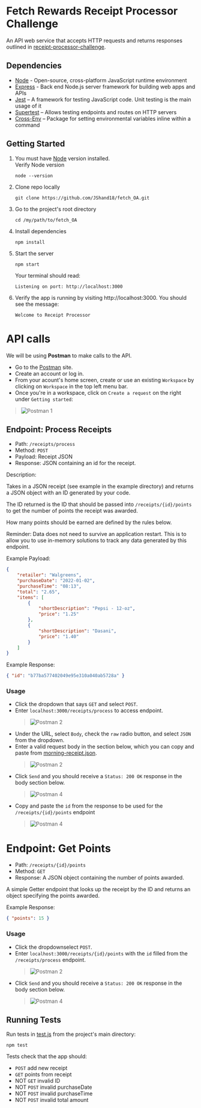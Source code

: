 # Fetch Rewards Receipt Processor Challenge
An API web service that accepts HTTP requests and returns responses outlined in [receipt-processor-challenge](https://github.com/fetch-rewards/receipt-processor-challenge/tree/main#readme).

## Dependencies
* [Node](https://nodejs.org/) - Open-source, cross-platform JavaScript runtime environment
* [Express](https://expressjs.com/) - Back end Node.js server framework for building web apps and APIs
* [Jest](https://jestjs.io/) – A framework for testing JavaScript code. Unit testing is the main usage of it
* [Supertest](https://www.npmjs.com/package/supertest) – Allows testing endpoints and routes on HTTP servers
* [Cross-Env](https://www.npmjs.com/package/cross-env) – Package for setting environmental variables inline within a command

## Getting Started
1) You must have [Node](https://nodejs.org/) version installed.  
  Verify Node version
    ```
    node --version
    ```
2) Clone repo locally
    ```
    git clone https://github.com/JShand18/fetch_OA.git
    ```
3) Go to the project's root directory
    ```
    cd /my/path/to/fetch_OA
    ```
4) Install dependencies
    ```
    npm install
    ```
5) Start the server
    ```
    npm start
    ```
    Your terminal should read:
    ```
    Listening on port: http://localhost:3000
    ```
6) Verify the app is running by visiting http://localhost:3000. You should see the message: 
    ```
    Welcome to Receipt Processor
    ```
# API calls
We will be using **Postman** to make calls to the API.  
* Go to the [Postman](https://www.postman.com/) site.
* Create an account or log in.
* From your acount's home screen, create or use an existing `Workspace` by clicking on `Workspace` in the top left menu bar.
* Once you're in a workspace, click on `Create a request` on the right under `Getting started`:
>![Postman 1](/assets/Postman.png)

## Endpoint: Process Receipts

* Path: `/receipts/process`
* Method: `POST`
* Payload: Receipt JSON
* Response: JSON containing an id for the receipt.

Description:

Takes in a JSON receipt (see example in the example directory) and returns a JSON object with an ID generated by your code.

The ID returned is the ID that should be passed into `/receipts/{id}/points` to get the number of points the receipt
was awarded.

How many points should be earned are defined by the rules below.

Reminder: Data does not need to survive an application restart. This is to allow you to use in-memory solutions to track any data generated by this endpoint.

Example Payload:
```json
{
    "retailer": "Walgreens",
    "purchaseDate": "2022-01-02",
    "purchaseTime": "08:13",
    "total": "2.65",
    "items": [
        {
            "shortDescription": "Pepsi - 12-oz",
            "price": "1.25"
        },
        {
            "shortDescription": "Dasani",
            "price": "1.40"
        }
    ]
}
```

Example Response:
```json
{ "id": "b77ba577402049e95e310a040ab5728a" }
```

### Usage
* Click the dropdown that says `GET` and select `POST`.
* Enter `localhost:3000/receipts/process` to access endpoint.
  >![Postman 2](/assets/POST_URL.png)
* Under the URL, select `Body`, check the `raw` radio button, and select `JSON` from the dropdown.
* Enter a valid request body in the section below, which you can copy and paste from [morning-receipt.json](examples/morning-receipt.json).
  >![Postman 2](/assets/POST_PayloadJSON.png)
* Click `Send` and you should receive a `Status: 200 OK` response in the body section below.
  >![Postman 4](/assets/POST_FullResponse.png)
* Copy and paste the `id` from the response to be used for the `/receipts/{id}/points` endpoint
  >![Postman 4](/assets/POST_ResponseId.png)


# Endpoint: Get Points

* Path: `/receipts/{id}/points`
* Method: `GET`
* Response: A JSON object containing the number of points awarded.

A simple Getter endpoint that looks up the receipt by the ID and returns an object specifying the points awarded.

Example Response:
```json
{ "points": 15 }
```

### Usage
* Click the dropdownselect `POST`.
* Enter `localhost:3000/receipts/{id}/points` with the `id` filled from the `/receipts/process` endpoint.
  >![Postman 2](/assets/GET_URL.png)
* Click `Send` and you should receive a `Status: 200 OK` response in the body section below.
  >![Postman 4](/assets/GET_Points.png)



## Running Tests
Run tests in [test.js](tests/test.js) from the project's main directory:
```
npm test
```
Tests check that the app should:
* `POST` add new receipt
* `GET` points from receipt
* NOT `GET` invalid ID
* NOT `POST` invalid purchaseDate
* NOT `POST` invalid purchaseTime
* NOT `POST` invalid total amount


